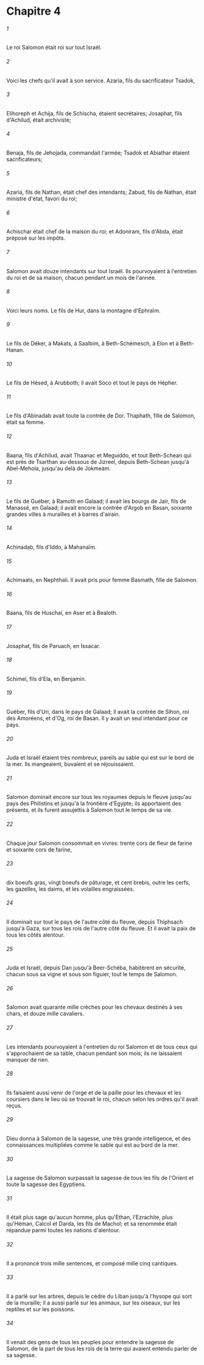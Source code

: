 # Chapitre 4

###### 1
Le roi Salomon était roi sur tout Israël.
###### 2
Voici les chefs qu'il avait à son service. Azaria, fils du sacrificateur Tsadok,
###### 3
Elihoreph et Achija, fils de Schischa, étaient secrétaires; Josaphat, fils d'Achilud, était archiviste;
###### 4
Benaja, fils de Jehojada, commandait l'armée; Tsadok et Abiathar étaient sacrificateurs;
###### 5
Azaria, fils de Nathan, était chef des intendants; Zabud, fils de Nathan, était ministre d'état, favori du roi;
###### 6
Achischar était chef de la maison du roi; et Adoniram, fils d'Abda, était préposé sur les impôts.
###### 7
Salomon avait douze intendants sur tout Israël. Ils pourvoyaient à l'entretien du roi et de sa maison, chacun pendant un mois de l'année.
###### 8
Voici leurs noms. Le fils de Hur, dans la montagne d'Ephraïm.
###### 9
Le fils de Déker, à Makats, à Saalbim, à Beth-Schémesch, à Elon et à Beth-Hanan.
###### 10
Le fils de Hésed, à Arubboth; il avait Soco et tout le pays de Hépher.
###### 11
Le fils d'Abinadab avait toute la contrée de Dor. Thaphath, fille de Salomon, était sa femme.
###### 12
Baana, fils d'Achilud, avait Thaanac et Meguiddo, et tout Beth-Schean qui est près de Tsarthan au-dessous de Jizreel, depuis Beth-Schean jusqu'à Abel-Mehola, jusqu'au delà de Jokmeam.
###### 13
Le fils de Guéber, à Ramoth en Galaad; il avait les bourgs de Jaïr, fils de Manassé, en Galaad; il avait encore la contrée d'Argob en Basan, soixante grandes villes à murailles et à barres d'airain.
###### 14
Achinadab, fils d'Iddo, à Mahanaïm.
###### 15
Achimaats, en Nephthali. Il avait pris pour femme Basmath, fille de Salomon.
###### 16
Baana, fils de Huschaï, en Aser et à Bealoth.
###### 17
Josaphat, fils de Paruach, en Issacar.
###### 18
Schimeï, fils d'Ela, en Benjamin.
###### 19
Guéber, fils d'Uri, dans le pays de Galaad; il avait la contrée de Sihon, roi des Amoréens, et d'Og, roi de Basan. Il y avait un seul intendant pour ce pays.
###### 20
Juda et Israël étaient très nombreux, pareils au sable qui est sur le bord de la mer. Ils mangeaient, buvaient et se réjouissaient.
###### 21
Salomon dominait encore sur tous les royaumes depuis le fleuve jusqu'au pays des Philistins et jusqu'à la frontière d'Egypte; ils apportaient des présents, et ils furent assujettis à Salomon tout le temps de sa vie.
###### 22
Chaque jour Salomon consommait en vivres: trente cors de fleur de farine et soixante cors de farine,
###### 23
dix boeufs gras, vingt boeufs de pâturage, et cent brebis, outre les cerfs, les gazelles, les daims, et les volailles engraissées.
###### 24
Il dominait sur tout le pays de l'autre côté du fleuve, depuis Thiphsach jusqu'à Gaza, sur tous les rois de l'autre côté du fleuve. Et il avait la paix de tous les côtés alentour.
###### 25
Juda et Israël, depuis Dan jusqu'à Beer-Schéba, habitèrent en sécurité, chacun sous sa vigne et sous son figuier, tout le temps de Salomon.
###### 26
Salomon avait quarante mille crèches pour les chevaux destinés à ses chars, et douze mille cavaliers.
###### 27
Les intendants pourvoyaient à l'entretien du roi Salomon et de tous ceux qui s'approchaient de sa table, chacun pendant son mois; ils ne laissaient manquer de rien.
###### 28
Ils faisaient aussi venir de l'orge et de la paille pour les chevaux et les coursiers dans le lieu où se trouvait le roi, chacun selon les ordres qu'il avait reçus.
###### 29
Dieu donna à Salomon de la sagesse, une très grande intelligence, et des connaissances multipliées comme le sable qui est au bord de la mer.
###### 30
La sagesse de Salomon surpassait la sagesse de tous les fils de l'Orient et toute la sagesse des Egyptiens.
###### 31
Il était plus sage qu'aucun homme, plus qu'Ethan, l'Ezrachite, plus qu'Héman, Calcol et Darda, les fils de Machol; et sa renommée était répandue parmi toutes les nations d'alentour.
###### 32
Il a prononcé trois mille sentences, et composé mille cinq cantiques.
###### 33
Il a parlé sur les arbres, depuis le cèdre du Liban jusqu'à l'hysope qui sort de la muraille; il a aussi parlé sur les animaux, sur les oiseaux, sur les reptiles et sur les poissons.
###### 34
Il venait des gens de tous les peuples pour entendre la sagesse de Salomon, de la part de tous les rois de la terre qui avaient entendu parler de sa sagesse.
